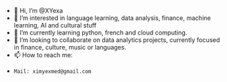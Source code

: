 - 👋 Hi, I’m @XYexa
- 👀 I’m interested in language learning, data analysis, finance, machine learning, AI and cultural stuff
- 🌱 I’m currently learning python, french and cloud computing.
- 💞️ I’m looking to collaborate on data analytics projects, currently focused in finance, culture, music or languages.
- 📫 How to reach me:
-     Mail: ximyexmed@gmail.com

<!---
XYexa/XYexa is a ✨ special ✨ repository because its `README.md` (this file) appears on your GitHub profile.
You can click the Preview link to take a look at your changes.
--->
